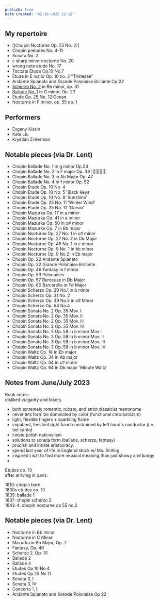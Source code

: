 ```yaml
---
publish: true
Date Created: "02-16-2025 12:12"
---
```

## My repertoire
- [[Chopin Nocturne Op. 55 No. 2]]
- Chopin preludes No. 4-11
- Sonata No. 2
- c sharp minor nocturne No. 20 
- wrong note etude No. 17
- Toccata Etude Op.10 No.7 
- Etude in E major Op. 10 no. 3 "Tristesse"
- Andante Spianato and Grande Polonaise Brillante Op.22
- [Scherzo No. 2](https://youtu.be/bi5mkEObodM) in Bb minor, op. 31
- [Ballade No. 1](https://youtu.be/kvSvEJAVOqM) in G minor, Op. 23
- Etude Op. 25 No. 12 Ocean
- Nocturne in F minor, op. 55 no. 1

## Performers
- Evgeny Kissin
- Kate Liu
- Krystian Zimerman

## Notable pieces (via Dr. Lent)
- Chopin Ballade No. 1 in g minor Op.23
- Chopin Ballade No. 2 in F major Op. 38 |||||||||||
- Chopin Ballade No. 3 in Ab Major Op. 47
- Chopin Ballade No. 4 in f minor Op. 52
- Chopin Etude Op. 10 No. 4
- Chopin Etude Op. 10 No. 5 'Black Keys'
- Chopin Etude Op. 10 No. 8 'Sunshine'
- Chopin Etude Op. 25 No. 11 'Winter Wind'
- Chopin Etude Op. 25 No. 12 'Ocean'
- Chopin Mazurka Op. 17 in a minor
- Chopin Mazurka Op. 41 in e minor
- Chopin Mazurka Op. 50 in c# minor
- Chopin Mazurka Op. 7 in Bb major
- Chopin Nocturne Op. 27 No. 1 in c# minor
- Chopin Nocturne Op. 27 No. 2 in Db Major
- Chopin Nocturne Op. 48 No. 1 in c minor
- Chopin Nocturne Op. 9 No. 1 in bb minor
- Chopin Nocturne Op. 9 No.2 in Eb major
- Chopin Op. 22 Andante Spianato
- Chopin Op. 22 Grande Polonaise Brillante
- Chopin Op. 49 Fantasy in f minor
- Chopin Op. 53 Polonaises
- Chopin Op. 57 Berceuse in Db Major
- Chopin Op. 60 Barcarolle in F# Major
- Chopin Scherzo Op. 20 No.1 in b minor
- Chopin Scherzo Op. 31 No. 2
- Chopin Scherzo Op. 39 No.3 in c# Minor
- Chopin Scherzo Op. 54 No.4
- Chopin Sonata No. 2 Op. 35 Mov. I
- Chopin Sonata No. 2 Op. 35 Mov. II
- Chopin Sonata No. 2 Op. 35 Mov. III
- Chopin Sonata No. 2 Op. 35 Mov. IV
- Chopin Sonata No. 3 Op. 58 in b minor Mov I
- Chopin Sonata No. 3 Op. 58 in b minor Mov. II
- Chopin Sonata No. 3 Op. 58 in b minor Mov. III
- Chopin Sonata No. 3 Op. 58 in b minor Mov. IV
- Chopin Waltz Op. 18 in Eb major
- Chopin Waltz Op. 34 in Ab major
- Chopin Waltz Op. 64 in c# minor
- Chopin Waltz Op. 64 in Db major 'Minute Waltz'

## Notes from June/July 2023

Book notes:  
disliked vulgarity and fakery

- both extremely romantic, rubato, and strict classicist metronome  
- never lets form be dominated by color (functional chromaticism)  
- light, flexible fingers \+ sparkling flame   
- impatient, hesitant right hand constrained by left hand's conductor (i.e. bel canto)  
- innate polish nationalism  
- solutions to sonata form (ballade, scherzo, fantasy)   
- prudish and innate aristocracy.   
- spend last year of life in England stuck w/ Ms. Stirling  
- inspired Liszt to find more musical meaning than just showy and bangy  
- 

Etudes op. 10  
after arriving in paris: 

1810: chopin born  
1830s etudes op. 10  
1835: ballade 1  
1837: chopin scherzo 2  
1842-4: chopin nocturne op 55 no.2

## Notable pieces (via Dr. Lent)
- Nocturne in Bb minor
- Nocturne in C Minor
- Mazurka in Bb Major, Op. 7
- Fantasy, Op. 49
- Scherzo 2, Op. 31
- Ballade 2
- Ballade 4
- Etudes Op 10 No 4
- Etudes Op 25 No 11
- Sonata 3, I
- Sonata 3, IV
- Concerto 1, I
- Andante Spianato and Grande Polonaise Op 22